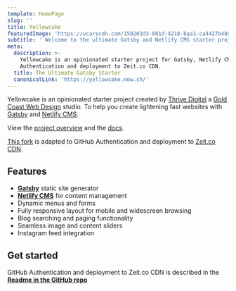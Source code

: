 ```yaml
---
template: HomePage
slug: ''
title: Yellowcake
featuredImage: 'https://ucarecdn.com/159203d3-881d-4218-baa1-ca4427b48d0d/'
subtitle: ' Welcome to the ultimate Gatsby and Netlify CMS starter project.'
meta:
  description: >-
    Yellowcake is an opinionated starter project for Gatsby, Netlify CMS, GitHub
    Authentication and deployment to Zeit.co CDN.
  title: The Ultimate Gatsby Starter
  canonicalLink: 'https://yellowcake.now.sh/'
---
```

Yellowcake is an opinionated starter project created by [Thrive Digital](https://thriveweb.com.au/) a [Gold Coast Web Design](https://thriveweb.com.au/) studio. To help you create lightening fast websites with [Gatsby](https://gatsbyjs.org) and [Netlify CMS](https://netlifycms.org).

View the [project overview](https://thriveweb.com.au/the-lab/yellowcake-gatsby-react-js-starter-project/) and the [docs](https://github.com/tompluess/yellowcake/blob/master/README.md).

[This fork](https://github.com/tompluess/yellowcake) is adapted to GitHub Authentication and deployment to [Zeit.co CDN](https://zeit.co/).

## Features

* **[Gatsby](https://gatsbyjs.org)** static site generator
* **[Netlify CMS](https://github.com/netlify/netlify-cms)** for content management
* Dynamic menus and forms
* Fully responsive layout for mobile and widescreen browsing
* Blog searching and paging functionality
* Seamless image and content sliders
* Instagram feed integration

## Get started

GitHub Authentication and deployment to Zeit.co CDN is described in the **[Readme in the GitHub repo](https://github.com/tompluess/yellowcake#deploy-to-zeitco)**
